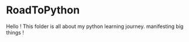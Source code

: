 # RoadToPython
Hello ! 
This folder is all about my python learning journey. manifesting big things !
